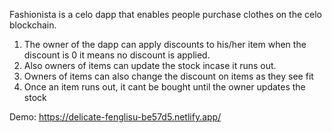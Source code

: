 Fashionista is a celo dapp that enables people purchase clothes on the celo blockchain. 
1. The owner of the dapp can apply discounts to his/her item when the discount is 0 it means no discount is applied. 
2. Also owners of items can update the stock incase it runs out. 
3. Owners of items can also change the discount on items as they see fit
4. Once an item runs out, it cant be bought until the owner updates the stock

Demo: https://delicate-fenglisu-be57d5.netlify.app/

